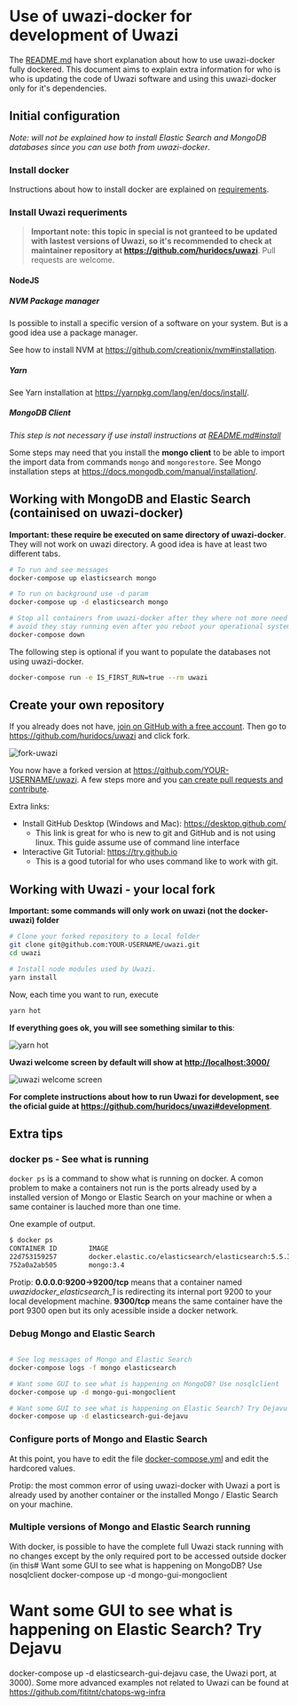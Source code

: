 # Use of uwazi-docker for development of Uwazi
The [README.md](README.md) have short explanation about how to use uwazi-docker
fully dockered. This document aims to explain extra information for who is
who is updating the code of Uwazi software and using this uwazi-docker only
for it's dependencies.

## Initial configuration

_Note: will not be explained how to install Elastic Search and MongoDB databases
since you can use both from uwazi-docker_.

### Install docker
Instructions about how to install docker are explained on [requirements](requirements.md).

### Install Uwazi requeriments
> **Important note: this topic in special is not granteed to be updated with
lastest versions of Uwazi, so it's recommended to check at maintainer repository
at <https://github.com/huridocs/uwazi>**. Pull requests are welcome.

#### NodeJS

##### NVM Package manager
Is possible to install a specific version of a software on your system. But is
a good idea use a package manager.

See how to install NVM at <https://github.com/creationix/nvm#installation>.

##### Yarn

See Yarn installation at <https://yarnpkg.com/lang/en/docs/install/>.

##### MongoDB Client
_This step is not necessary if use install instructions at
[README.md#install](README.md#install)_

Some steps may need that you install the **mongo client** to be able to import
the import data from commands `mongo` and `mongorestore`. See Mongo installation
steps at <https://docs.mongodb.com/manual/installation/>.

## Working with MongoDB and Elastic Search (containised on uwazi-docker)
**Important: these require be executed on same directory of uwazi-docker**. They
will not work on uwazi directory. A good idea is have at least two different
tabs.

```bash
# To run and see messages
docker-compose up elasticsearch mongo

# To run on background use -d param
docker-compose up -d elasticsearch mongo

# Stop all containers from uwazi-docker after they where not more need and
# avoid they stay running even after you reboot your operational system
docker-compose down
```

The following step is optional if you want to populate the databases not using
uwazi-docker.

```bash
docker-compose run -e IS_FIRST_RUN=true --rm uwazi
```

## Create your own repository
If you already does not have, [join on GitHub with a free account](https://github.com/join).
Then go to <https://github.com/huridocs/uwazi> and click fork.

![fork-uwazi](https://user-images.githubusercontent.com/812299/39087980-7020a3da-4580-11e8-8fe3-57b1c09e962c.png)

You now have a forked version at <https://github.com/YOUR-USERNAME/uwazi>.
A few steps more and you [can create pull requests and contribute](https://help.github.com/articles/creating-a-pull-request/).

Extra links:
- Install GitHub Desktop (Windows and Mac): <https://desktop.github.com/>
  - This link is great for who is new to git and GitHub and is not using linux.
    This guide assume use of command line interface
- Interactive Git Tutorial: <https://try.github.io>
  - This is a good tutorial for who uses command like to work with git.

## Working with Uwazi - your local fork
**Important: some commands will only work on uwazi (not the docker-uwazi) folder**

```bash
# Clone your forked repository to a local folder
git clone git@github.com:YOUR-USERNAME/uwazi.git
cd uwazi

# Install node modules used by Uwazi.
yarn install
```

Now, each time you want to run, execute

```bash
yarn hot
```

**If everything goes ok, you will see something similar to this**:

![yarn hot](https://user-images.githubusercontent.com/812299/39088499-a3d0783c-4589-11e8-997a-1703b4013617.png)

**Uwazi welcome screen by default will show at <http://localhost:3000/>**

![uwazi welcome screen](https://user-images.githubusercontent.com/812299/39088501-a8d3c5aa-4589-11e8-9997-bfbd64820f28.png)

**For complete instructions about how to run Uwazi for development, see
the oficial guide at <https://github.com/huridocs/uwazi#development>**.

## Extra tips

### docker ps - See what is running

`docker ps` is a command to show what is running on docker. A comon problem
to make a containers not run is the ports already used by a installed version
of Mongo or Elastic Search on your machine or when a same container is lauched
more than one time.

One example of output.

```bash
$ docker ps
CONTAINER ID        IMAGE                                                 COMMAND                  CREATED             STATUS              PORTS                              NAMES
22d753159257        docker.elastic.co/elasticsearch/elasticsearch:5.5.3   "elasticsearch -Expa…"   5 days ago          Up 3 minutes        0.0.0.0:9200->9200/tcp, 9300/tcp   uwazidocker_elasticsearch_1
752a0a2ab505        mongo:3.4                                             "docker-entrypoint.s…"   5 days ago          Up 3 minutes        0.0.0.0:27017->27017/tcp           uwazidocker_mongo_1
```

Protip: **0.0.0.0:9200->9200/tcp** means that a container named
_uwazidocker_elasticsearch_1_ is redirecting its internal port 9200 to your
local development machine. **9300/tcp** means the same container have the port
9300 open but its only acessible inside a docker network.

### Debug Mongo and Elastic Search

```bash

# See log messages of Mongo and Elastic Search
docker-compose logs -f mongo elasticsearch

# Want some GUI to see what is happening on MongoDB? Use nosqlclient
docker-compose up -d mongo-gui-mongoclient

# Want some GUI to see what is happening on Elastic Search? Try Dejavu
docker-compose up -d elasticsearch-gui-dejavu
```

### Configure ports of Mongo and Elastic Search

At this point, you have to edit the file [docker-compose.yml](docker-compose.yml)
and edit the hardcored values.

Protip: the most common error of using uwazi-docker with Uwazi a port is already
used by another container or the installed Mongo / Elastic Search on your
machine.

### Multiple versions of Mongo and Elastic Search running
With docker, is possible to have the complete full Uwazi stack running with no
changes except by the only required port to be accessed outside docker (in this# Want some GUI to see what is happening on MongoDB? Use nosqlclient
docker-compose up -d mongo-gui-mongoclient

# Want some GUI to see what is happening on Elastic Search? Try Dejavu
docker-compose up -d elasticsearch-gui-dejavu
case, the Uwazi port, at 3000). Some more advanced examples not related to Uwazi
can be found at <https://github.com/fititnt/chatops-wg-infra>
